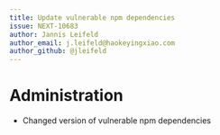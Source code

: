 ```yaml
---
title: Update vulnerable npm dependencies
issue: NEXT-10683
author: Jannis Leifeld
author_email: j.leifeld@haokeyingxiao.com 
author_github: @jleifeld
---
```

# Administration
*  Changed version of vulnerable npm dependencies
